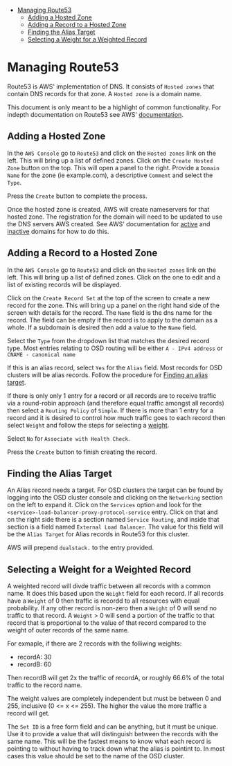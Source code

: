 <!-- TOC -->

- [Managing Route53](#managing-route53)
  - [Adding a Hosted Zone](#adding-a-hosted-zone)
  - [Adding a Record to a Hosted Zone](#adding-a-record-to-a-hosted-zone)
  - [Finding the Alias Target](#finding-the-alias-target)
  - [Selecting a Weight for a Weighted Record](#selecting-a-weight-for-a-weighted-record)

<!-- /TOC -->

# Managing Route53

Route53 is AWS' implementation of DNS.  It consists of `Hosted zones` that contain DNS records for that zone.  A `Hosted zone` is a domain name.

This document is only meant to be a highlight of common functionality.  For indepth documentation on Route53 see AWS' [documentation](https://docs.aws.amazon.com/Route53/latest/DeveloperGuide/resource-record-sets-values.html).

## Adding a Hosted Zone

In the `AWS Console` go to `Route53` and click on the `Hosted zones` link on the left.  This will bring up a list of defined zones.  Click on the `Create Hosted Zone` button on the top.  This will open a panel to the right.  Provide a `Domain Name` for the zone (ie example.com), a descriptive `Comment` and select the `Type`.

Press the `Create` button to complete the process.

Once the hosted zone is created, AWS will create nameservers for that hosted zone.  The registration for the domain will need to be updated to use the DNS servers AWS created.  See AWS' documentation for [active](https://docs.aws.amazon.com/Route53/latest/DeveloperGuide/migrate-dns-domain-in-use.html) and [inactive](https://docs.aws.amazon.com/Route53/latest/DeveloperGuide/migrate-dns-domain-inactive.html) domains for how to do this.

## Adding a Record to a Hosted Zone

In the `AWS Console` go to `Route53` and click on the `Hosted zones` link on the left.  This will bring up a list of defined zones.  Click on the one to edit and a list of existing records will be displayed.

Click on the `Create Record Set` at the top of the screen to create a new record for the zone.  This will bring up a panel on the right hand side of the screen with details for the record.  The `Name` field is the dns name for the record.  The field can be empty if the record is to apply to the domain as a whole.  If a subdomain is desired then add a value to the `Name` field.

Select the `Type` from the dropdown list that matches the desired record type.  Most entries relating to OSD routing will be either `A - IPv4 address` or `CNAME - canonical name`

If this is an alias record, select `Yes` for the `Alias` field.  Most records for OSD clusters will be alias records.  Follow the procedure for [Finding an alias target](#finding-the-alias-target).

If there is only only 1 entry for a record or all records are to receive traffic via a round-robin approach (and therefore equal traffic amongst all records) then select a `Routing Policy` of `Simple`.  If there is more than 1 entry for a record and it is desired to control how much traffic goes to each record then select `Weight` and follow the steps for selecting a [weight](#selecting-a-weight-for-a-weighted-record).

Select `No` for `Associate with Health Check`.

Press the `Create` button to finish creating the record.

## Finding the Alias Target

An Alias record needs a target.  For OSD clusters the target can be found by logging into the OSD cluster console and clicking on the `Networking` section on the left to expand it.  Click on the `Services` option and look for the `<service>-load-balancer-proxy-protocol-service` entry.  Click on that and on the right side there is a section named `Service Routing`, and inside that section is a field named `External Load Balancer`.  The value for this field will be the `Alias Target` for Alias records in Route53 for this cluster.

AWS will prepend `dualstack.` to the entry provided.

## Selecting a Weight for a Weighted Record

A weighted record will divde traffic between all records with a common name.  It does this based upon the `Weight` field for each record.  If all records have a `Weight` of 0 then traffic is recordd to all resources with equal probability.  If any other record is non-zero then a `Weight` of 0 will send no traffic to that record.  A `Weight` > 0 will send a portion of the traffic to that record that is proportional to the value of that record compared to the weight of outer records of the same name.

For exmaple, if there are 2 records with the folliwing weights:

- recordA: 30
- recordB: 60
  
Then recordB will get 2x the traffic of recordA, or roughly 66.6% of the total traffic to the record name.

The weight values are completely independent but must be between 0 and 255, inclusive (0 <= x <= 255).  The higher the value the more traffic a record will get.

The `Set ID` is a free form field and can be anything, but it must be unique.  Use it to provide a value that will distinguish between the records with the same name.  This will be the fastest means to know what each record is pointing to without having to track down what the alias is pointint to.  In most cases this value should be set to the name of the OSD cluster.

